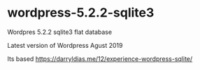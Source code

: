 # wordpress-5.2.2-sqlite3
Wordpres 5.2.2 sqlite3 flat database

Latest version of Wordpress Agust 2019


Its based https://darryldias.me/12/experience-wordpress-sqlite/

